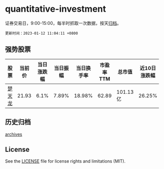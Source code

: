 # quantitative-investment

证券交易日，9:00-15:00，每半时抓取一次数据，按天[归档](archives)。

`更新时间：2023-01-12 11:04:11 +0800`

## 强势股票

|股票|当前价|当日涨跌幅|当日振幅|当日换手率|市盈率TTM|总市值|近10日涨跌幅|
|----|----|----|----|----|----|----|----|
|[楚天龙](https://xueqiu.com/S/SZ003040)|21.93|6.1%|7.89%|18.98%|62.89|101.13亿|26.25%|

## 历史归档

[archives](archives)

## License

See the [LICENSE](LICENSE) file for license rights and limitations (MIT).